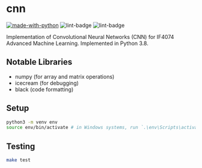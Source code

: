# cnn

[![made-with-python](https://img.shields.io/badge/Made%20with-Python%203.8-1f425f.svg)](https://www.python.org/)
![lint-badge](https://github.com/mkamadeus/cnn/actions/workflows/lint.yml/badge.svg)
![lint-badge](https://github.com/mkamadeus/cnn/actions/workflows/test.yml/badge.svg)

Implementation of Convolutional Neural Networks (CNN) for IF4074 Advanced Machine Learning. Implemented in Python 3.8.

## Notable Libraries
- numpy (for array and matrix operations)
- icecream (for debugging)
- black (code formatting)

## Setup

```bash
python3 -m venv env
source env/bin/activate # in Windows systems, run `.\env\Scripts\activate`
```

## Testing

```bash
make test 
```
